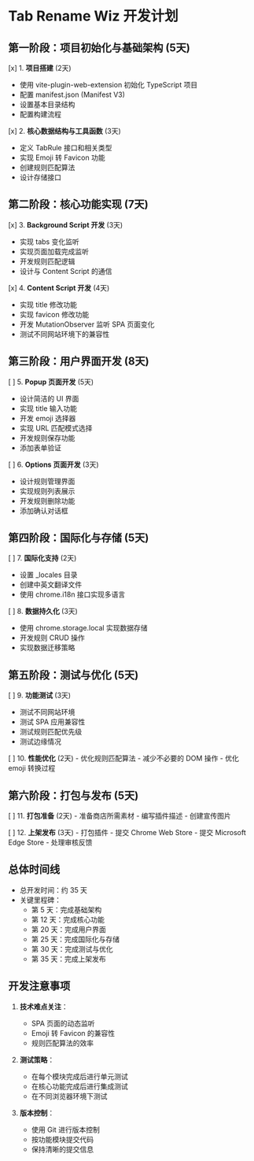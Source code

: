 # Tab Rename Wiz 开发计划

## 第一阶段：项目初始化与基础架构 (5天)

[x] 1. **项目搭建** (2天)
   - 使用 vite-plugin-web-extension 初始化 TypeScript 项目
   - 配置 manifest.json (Manifest V3)
   - 设置基本目录结构
   - 配置构建流程

[x] 2. **核心数据结构与工具函数** (3天)
   - 定义 TabRule 接口和相关类型
   - 实现 Emoji 转 Favicon 功能
   - 创建规则匹配算法
   - 设计存储接口

## 第二阶段：核心功能实现 (7天)

[x] 3. **Background Script 开发** (3天)
   - 实现 tabs 变化监听
   - 实现页面加载完成监听
   - 开发规则匹配逻辑
   - 设计与 Content Script 的通信

[x] 4. **Content Script 开发** (4天)
   - 实现 title 修改功能
   - 实现 favicon 修改功能
   - 开发 MutationObserver 监听 SPA 页面变化
   - 测试不同网站环境下的兼容性

## 第三阶段：用户界面开发 (8天)

[ ] 5. **Popup 页面开发** (5天)
   - 设计简洁的 UI 界面
   - 实现 title 输入功能
   - 开发 emoji 选择器
   - 实现 URL 匹配模式选择
   - 开发规则保存功能
   - 添加表单验证

[ ] 6. **Options 页面开发** (3天)
   - 设计规则管理界面
   - 实现规则列表展示
   - 开发规则删除功能
   - 添加确认对话框

## 第四阶段：国际化与存储 (5天)

[ ] 7. **国际化支持** (2天)
   - 设置 _locales 目录
   - 创建中英文翻译文件
   - 使用 chrome.i18n 接口实现多语言

[ ] 8. **数据持久化** (3天)
   - 使用 chrome.storage.local 实现数据存储
   - 开发规则 CRUD 操作
   - 实现数据迁移策略

## 第五阶段：测试与优化 (5天)

[ ] 9. **功能测试** (3天)
   - 测试不同网站环境
   - 测试 SPA 应用兼容性
   - 测试规则匹配优先级
   - 测试边缘情况

[ ] 10. **性能优化** (2天)
    - 优化规则匹配算法
    - 减少不必要的 DOM 操作
    - 优化 emoji 转换过程

## 第六阶段：打包与发布 (5天)

[ ] 11. **打包准备** (2天)
    - 准备商店所需素材
    - 编写插件描述
    - 创建宣传图片

[ ] 12. **上架发布** (3天)
    - 打包插件
    - 提交 Chrome Web Store
    - 提交 Microsoft Edge Store
    - 处理审核反馈

## 总体时间线

- 总开发时间：约 35 天
- 关键里程碑：
  - 第 5 天：完成基础架构
  - 第 12 天：完成核心功能
  - 第 20 天：完成用户界面
  - 第 25 天：完成国际化与存储
  - 第 30 天：完成测试与优化
  - 第 35 天：完成上架发布

## 开发注意事项

1. **技术难点关注**：
   - SPA 页面的动态监听
   - Emoji 转 Favicon 的兼容性
   - 规则匹配算法的效率

2. **测试策略**：
   - 在每个模块完成后进行单元测试
   - 在核心功能完成后进行集成测试
   - 在不同浏览器环境下测试

3. **版本控制**：
   - 使用 Git 进行版本控制
   - 按功能模块提交代码
   - 保持清晰的提交信息